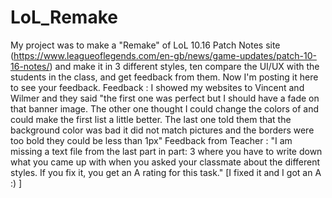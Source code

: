 # LoL_Remake
My project was to make a "Remake" of LoL 10.16 Patch Notes site (https://www.leagueoflegends.com/en-gb/news/game-updates/patch-10-16-notes/) and make it in 3 different styles, ten compare the UI/UX with the students in the class, and get feedback from them. Now I'm posting it here to see your feedback.  Feedback : I showed my websites to Vincent and Wilmer and they said "the first one was perfect but I should have a fade on that banner image. The other one thought I could change the colors of  and could make the first list a little better. The last one told them that the background color was bad it did not match pictures and the borders were too bold they could be less than 1px"  Feedback from Teacher : "I am missing a text file from the last part in part: 3 where you have to write down what you came up with when you asked your classmate about the different styles. If you fix it, you get an A rating for this task." [I fixed it and I got an A :) ]
